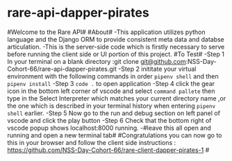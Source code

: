 # rare-api-dapper-pirates
#Welcome to the Rare API# 
#About#
-This application utilizes python language and the Django ORM to provide consistent meta data and databse articulation.
-This is the server-side code which is firstly necessary to serve before running the client side or UI portion of this project. 
#To Test#
-Step 1 In your terminal on a blank directory :git clone git@github.com:NSS-Day-Cohort-66/rare-api-dapper-pirates.git
-Step 2 inititate your virtual environment with the following commands in order `pipenv shell` and then `pipenv install`
-Step 3 `code .` to open application
-Step 4 click the gear icon in the bottom left corner of vscode and select `command pallete` then type in the Select Interpreter which matches your current directory name ,or the one which is described in your terminal history when entering `pipenv shell` earlier.
-Step 5 Now go to the run and debug section on left panel of vscode and click the play button 
-Step 6 Check that the bottom right of vscode popup shows localhost:8000 running.
-#leave this all open and running and open a new terminal tab#
#Congratulations you can now go to this in your browser and follow the client side instructions : https://github.com/NSS-Day-Cohort-66/rare-client-dapper-pirates-1 #
